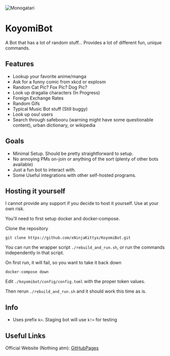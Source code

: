 ![Monogatari](https://xninjakittyx.github.io/KoyomiBot/bg.png)

# KoyomiBot

A Bot that has a lot of random stuff... Provides a lot of different fun, unique commands.


## Features

- Lookup your favorite anime/manga
- Ask for a funny comic from xkcd or explosm
- Random Cat Pic? Fox Pic? Dog Pic?
- Look up dragalia characters (In Progress)
- Foreign Exchange Rates
- Random Gifs
- Typical Music Bot stuff (Still buggy)
- Look up osu! users
- Search through safebooru (warning might have some questionable content), urban dictionary, or wikipedia

## Goals

- Minimal Setup. Should be pretty straightforward to setup.
- No annoying PMs on-join or anything of the sort (plenty of other bots available)
- Just a fun bot to interact with.
- Some Useful integrations with other self-hosted programs.

## Hosting it yourself

I cannot provide any support if you decide to host it yourself. Use at your own risk.

You'll need to first setup docker and docker-compose.

Clone the repository
```
git clone https://github.com/xNinjaKittyx/KoyomiBot.git
```

You can run the wrapper script `./rebuild_and_run.sh`, or run the commands independently in that script.

On first run, it will fail, so you want to take it back down
```
docker-compose down
```

Edit `./koyomibot/config/config.toml` with the proper token values.

Then rerun `./rebuild_and_run.sh` and it should work this time as is.

## Info

- Uses prefix `k>`. Staging bot will use `k!>` for testing

## Useful Links

Official Website (Nothing atm): [GitHubPages](https://xNinjaKittyx.github.io/KoyomiBot)
